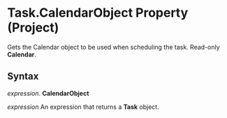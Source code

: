 
# Task.CalendarObject Property (Project)

Gets the Calendar object to be used when scheduling the task. Read-only  **Calendar**.


## Syntax

 _expression_. **CalendarObject**

 _expression_ An expression that returns a **Task** object.

